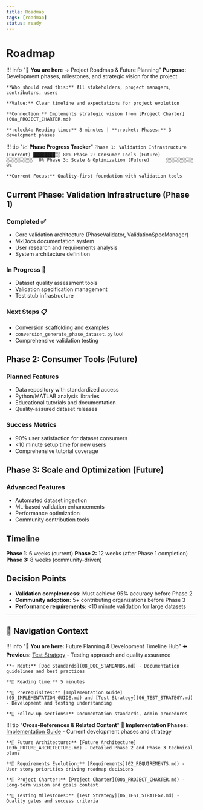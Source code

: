 ```yaml
---
title: Roadmap
tags: [roadmap]
status: ready
---
```


# Roadmap

!!! info ":rocket: **You are here** → Project Roadmap & Future Planning"
    **Purpose:** Development phases, milestones, and strategic vision for the project
    
    **Who should read this:** All stakeholders, project managers, contributors, users
    
    **Value:** Clear timeline and expectations for project evolution
    
    **Connection:** Implements strategic vision from [Project Charter](00a_PROJECT_CHARTER.md)
    
    **:clock4: Reading time:** 8 minutes | **:rocket: Phases:** 3 development phases

!!! tip ":chart_with_upwards_trend: **Phase Progress Tracker**"
    ```
    Phase 1: Validation Infrastructure (Current) ████████░░ 80%
    Phase 2: Consumer Tools (Future)            ░░░░░░░░░░  0%
    Phase 3: Scale & Optimization (Future)      ░░░░░░░░░░  0%
    ```
    
    **Current Focus:** Quality-first foundation with validation tools

## Current Phase: Validation Infrastructure (Phase 1)

### Completed ✅
- Core validation architecture (PhaseValidator, ValidationSpecManager)
- MkDocs documentation system
- User research and requirements analysis
- System architecture definition

### In Progress 🚧
- Dataset quality assessment tools
- Validation specification management
- Test stub infrastructure

### Next Steps 📋
- Conversion scaffolding and examples
- `conversion_generate_phase_dataset.py` tool
- Comprehensive validation testing

## Phase 2: Consumer Tools (Future)

### Planned Features
- Data repository with standardized access
- Python/MATLAB analysis libraries
- Educational tutorials and documentation
- Quality-assured dataset releases

### Success Metrics
- 90% user satisfaction for dataset consumers
- <10 minute setup time for new users
- Comprehensive tutorial coverage

## Phase 3: Scale and Optimization (Future)

### Advanced Features
- Automated dataset ingestion
- ML-based validation enhancements
- Performance optimization
- Community contribution tools

## Timeline

**Phase 1:** 6 weeks (current)
**Phase 2:** 12 weeks (after Phase 1 completion)
**Phase 3:** 8 weeks (community-driven)

## Decision Points

- **Validation completeness:** Must achieve 95% accuracy before Phase 2
- **Community adoption:** 5+ contributing organizations before Phase 3
- **Performance requirements:** <10 minute validation for large datasets

---

## 🧭 Navigation Context

!!! info "**📍 You are here:** Future Planning & Development Timeline Hub"
    **⬅️ Previous:** [Test Strategy](06_TEST_STRATEGY.md) - Testing approach and quality assurance
    
    **➡️ Next:** [Doc Standards](08_DOC_STANDARDS.md) - Documentation guidelines and best practices
    
    **📖 Reading time:** 5 minutes
    
    **🎯 Prerequisites:** [Implementation Guide](05_IMPLEMENTATION_GUIDE.md) and [Test Strategy](06_TEST_STRATEGY.md) - Development and testing understanding
    
    **🔄 Follow-up sections:** Documentation standards, Admin procedures

!!! tip "**Cross-References & Related Content**"
    **🔗 Implementation Phases:** [Implementation Guide](05_IMPLEMENTATION_GUIDE.md) - Current development phases and strategy
    
    **🔗 Future Architecture:** [Future Architecture](03b_FUTURE_ARCHITECTURE.md) - Detailed Phase 2 and Phase 3 technical plans
    
    **🔗 Requirements Evolution:** [Requirements](02_REQUIREMENTS.md) - User story priorities driving roadmap decisions
    
    **🔗 Project Charter:** [Project Charter](00a_PROJECT_CHARTER.md) - Long-term vision and goals context
    
    **🔗 Testing Milestones:** [Test Strategy](06_TEST_STRATEGY.md) - Quality gates and success criteria
